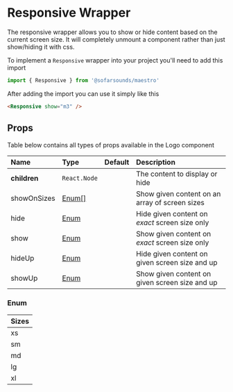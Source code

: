 # Responsive Wrapper

The responsive wrapper allows you to show or hide content based on the current screen size.
It will completely unmount a component rather than just show/hiding it with css.

To implement a `Responsive` wrapper into your project you'll need to add this import
```js
import { Responsive } from '@sofarsounds/maestro'
```

After adding the import you can use it simply like this
```html
<Responsive show="m3" />
```

## Props

Table below contains all types of props available in the Logo component  

| Name          | Type            | Default         | Description                      |
| :------------ | :-----          | :-------------- | :------------------------------- |
| **children**  | `React.Node`    |                 | The content to display or hide
| showOnSizes   | [Enum[]](#enum) |                 | Show given content on an array of screen sizes
| hide          | [Enum](#enum)   |                 | Hide given content on *exact* screen size only
| show          | [Enum](#enum)   |                 | Show given content on *exact* screen size only
| hideUp        | [Enum](#enum)   |                 | Hide given content on given screen size and up
| showUp        | [Enum](#enum)   |                 | Show given content on given screen size and up

### Enum

| Sizes |
| :---- |
| xs    |
| sm    |
| md    |
| lg    |
| xl    |
